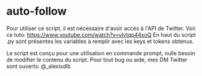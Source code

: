 # auto-follow

Pour utiliser ce script, il est nécessaire d'avoir accès à l'API de Twitter. 
Voir ce tuto: https://www.youtube.com/watch?v=vlvtqp44xoQ
En haut du script .py sont présentes les variables à remplir avec les keys et tokens obtenus.

Le script est conçu pour une utilisation en commande prompt, nulle besoin de modifier le contenu du script.
Pour tout bug ou aide, mes DM Twitter sont ouverts: @_alexisdlb
